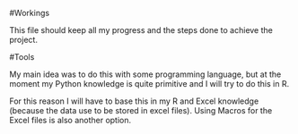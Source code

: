 #Workings

This file should keep all my progress and the steps done to achieve the project. 


#Tools

My main idea was to do this with some programming language, but at the moment my Python knowledge is quite primitive and I will try to do this in R. 

For this reason I will have to base this in my R and Excel knowledge (because the data use to be stored in excel files). 
Using Macros for the Excel files is also another option. 
